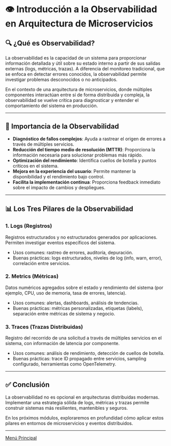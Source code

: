 # 👁️ Introducción a la Observabilidad en Arquitectura de Microservicios

## 🔍 ¿Qué es Observabilidad?

La observabilidad es la capacidad de un sistema para proporcionar información detallada y útil sobre su estado interno a partir de sus salidas externas (logs, métricas, trazas). A diferencia del monitoreo tradicional, que se enfoca en detectar errores conocidos, la observabilidad permite investigar problemas desconocidos o no anticipados.

En el contexto de una arquitectura de microservicios, donde múltiples componentes interactúan entre sí de forma distribuida y compleja, la observabilidad se vuelve crítica para diagnosticar y entender el comportamiento del sistema en producción.

---

## 🎯 Importancia de la Observabilidad

- **Diagnóstico de fallos complejos**: Ayuda a rastrear el origen de errores a través de múltiples servicios.
- **Reducción del tiempo medio de resolución (MTTR)**: Proporciona la información necesaria para solucionar problemas más rápido.
- **Optimización del rendimiento**: Identifica cuellos de botella y puntos críticos en el sistema.
- **Mejora en la experiencia del usuario**: Permite mantener la disponibilidad y el rendimiento bajo control.
- **Facilita la implementación continua**: Proporciona feedback inmediato sobre el impacto de cambios y despliegues.

---

## 📊 Los Tres Pilares de la Observabilidad

### 1. Logs (Registros)
Registros estructurados y no estructurados generados por aplicaciones. Permiten investigar eventos específicos del sistema.

- Usos comunes: rastreo de errores, auditoría, depuración.
- Buenas prácticas: logs estructurados, niveles de log (info, warn, error), correlación entre servicios.

### 2. Metrics (Métricas)
Datos numéricos agregados sobre el estado y rendimiento del sistema (por ejemplo, CPU, uso de memoria, tasa de errores, latencia).

- Usos comunes: alertas, dashboards, análisis de tendencias.
- Buenas prácticas: métricas personalizadas, etiquetas (labels), separación entre métricas de sistema y negocio.

### 3. Traces (Trazas Distribuidas)
Registro del recorrido de una solicitud a través de múltiples servicios en el sistema, con información de latencia por componente.

- Usos comunes: análisis de rendimiento, detección de cuellos de botella.
- Buenas prácticas: trace ID propagado entre servicios, sampling configurado, herramientas como OpenTelemetry.

---

## ✅ Conclusión

La observabilidad no es opcional en arquitecturas distribuidas modernas. Implementar una estrategia sólida de logs, métricas y trazas permite construir sistemas más resilientes, mantenibles y seguros.

En los próximos módulos, exploraremos en profundidad cómo aplicar estos pilares en entornos de microservicios y eventos distribuidos.

---

[Menú Principal](https://github.com/wilfredoha/microservices-event_driven-architecture)